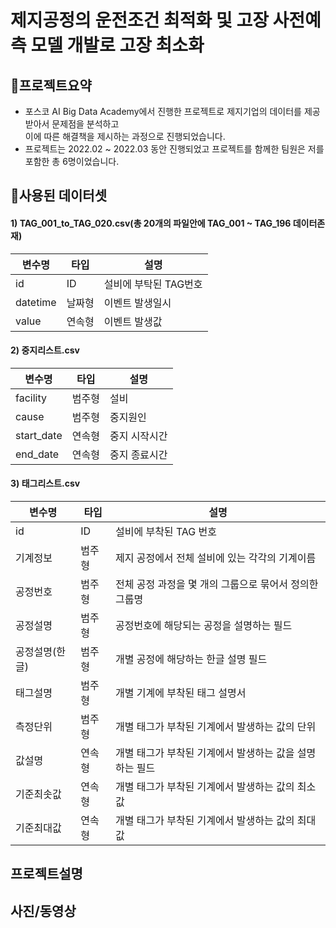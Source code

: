# 제지공정의 운전조건 최적화 및 고장 사전예측 모델 개발로 고장 최소화



## :pushpin:**프로젝트요약**
- 포스코 AI Big Data Academy에서 진행한 프로젝트로 제지기업의 데이터를 제공받아서 문제점을 분석하고   
이에 따른 해결책을 제시하는 과정으로 진행되었습니다.
- 프로젝트는 2022.02 ~ 2022.03 동안 진행되었고 프로젝트를 함께한 팀원은 저를 포함한 총 6명이었습니다.





## **:pushpin:사용된 데이터셋**
#### 1) TAG_001_to_TAG_020.csv(총 20개의 파일안에 TAG_001 ~ TAG_196 데이터존재)
|변수명|타입|설명|
|------|-----|-----|
|id|ID|설비에 부탁된 TAG번호|
|datetime|날짜형|이벤트 발생일시|
|value|연속형|이벤트 발생값|
#### 2) 중지리스트.csv
|변수명|타입|설명|
|------|-----|-----|
|facility|범주형|설비 |
|cause|범주형|중지원인 |
|start_date|연속형|중지 시작시간 |
|end_date|연속형|중지 종료시간 |
#### 3) 태그리스트.csv
|변수명|타입|설명|
|------|-----|-----|
|id|ID|설비에 부착된 TAG 번호 |
|기계정보|범주형|제지 공정에서 전체 설비에 있는 각각의 기계이름 |
|공정번호|범주형|전체 공정 과정을 몇 개의 그룹으로 묶어서 정의한 그룹명 |
|공정설명|범주형|공정번호에 해당되는 공정을  설명하는 필드 |
|공정설명(한글)|범주형|개별 공정에 해당하는 한글 설명 필드 |
|태그설명|범주형|개별 기계에 부착된 태그 설명서 |
|측정단위|범주형|개별 태그가 부착된 기계에서 발생하는 값의 단위 |
|값설명|연속형|개별 태그가 부착된 기계에서 발생하는 값을 설명하는 필드 |
|기준최솟값|연속형|개별 태그가 부착된 기계에서 발생하는 값의 최소값 |
|기준최대값|연속형|개별 태그가 부착된 기계에서 발생하는 값의 최대값|

## **프로젝트설명**

## **사진/동영상**

